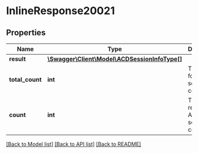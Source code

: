 # InlineResponse20021

## Properties
Name | Type | Description | Notes
------------ | ------------- | ------------- | -------------
**result** | [**\Swagger\Client\Model\ACDSessionInfoType[]**](ACDSessionInfoType.md) |  | [optional] 
**total_count** | **int** | The total found ACD session count. | [optional] 
**count** | **int** | The returned ACD session count. | [optional] 

[[Back to Model list]](../README.md#documentation-for-models) [[Back to API list]](../README.md#documentation-for-api-endpoints) [[Back to README]](../README.md)


